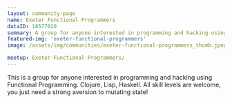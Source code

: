 ```yaml
---
layout: community-page
name: Exeter Functional Programmers
dataID: 18577020
summary: A group for anyone interested in programming and hacking using Functional Programming.
featured-img: 'exeter-functional-programmers'
image: /assets/img/communities/exeter-functional-programmers_thumb.jpeg

meetup: Exeter-Functional-Programmers/
---
```

This is a group for anyone interested in programming and hacking using Functional Programming. Clojure, Lisp, Haskell. All skill levels are welcome, you just need a strong aversion to mutating state!
